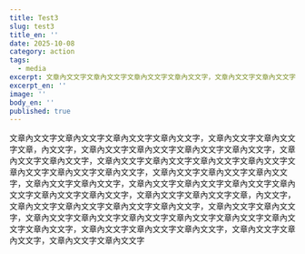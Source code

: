 ```yaml
---
title: Test3
slug: test3
title_en: ''
date: 2025-10-08
category: action
tags:
  - media
excerpt: 文章內文文字文章內文文字文章內文文字文章內文文字，文章內文文字文章內文文字文章，內文文字，文章內文文字文章內文文字文章內文文字文章內文文字
excerpt_en: ''
image: ''
body_en: ''
published: true
---
```

文章內文文字文章內文文字文章內文文字文章內文文字，文章內文文字文章內文文字文章，內文文字，文章內文文字文章內文文字文章內文文字文章內文文字，文章內文文字文章內文文字，文章內文文字文章內文文字文章內文文字文章內文文字文章內文文字文章內文文字文章內文文字，文章內文文字文章內文文字文章內文文字，文章內文文字文章內文文字，文章內文文字文章內文文字文章內文文字文章內文文字文章內文文字文章內文文字，文章內文文字文章內文文字文章，內文文字，文章內文文字文章內文文字文章內文文字文章內文文字，文章內文文字文章內文文字，文章內文文字文章內文文字文章內文文字文章內文文字文章內文文字文章內文文字文章內文文字，文章內文文字文章內文文字文章內文文字，文章內文文字文章內文文字，文章內文文字文章內文文字
